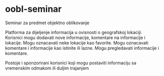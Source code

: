 # oobl-seminar
Seminar za predmet objektno oblikovanje

Platforma za dijeljenje informacija u ovisnosti o geografskoj lokaciji.
Korisnici mogu dodavati nove informacije, komentare na informacije i lokacije.
Mogu oznacavati neke lokacije kao favorite.
Mogu oznacavati komentare i informacije kao istinite ili lazne.
Mogu pregledavati informacije i komentare.

Postoje i sponzorirani korisnici koji mogu postaviti informaciju sa vremenskim odmakom ili duljim trajanjem


